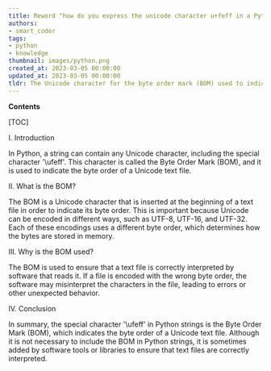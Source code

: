 ```yaml
---
title: Reword "how do you express the unicode character u+feff in a Python string?"
authors:
- smart_coder
tags:
- python
- knowledge
thumbnail: images/python.png
created_at: 2023-03-05 00:00:00
updated_at: 2023-03-05 00:00:00
tldr: The Unicode character for the byte order mark (BOM) used to indicate the encoding of a text file.
---
```


**Contents**

[TOC]

I. Introduction

In Python, a string can contain any Unicode character, including the special character '\ufeff'. This character is called the Byte Order Mark (BOM), and it is used to indicate the byte order of a Unicode text file.

II. What is the BOM?

The BOM is a Unicode character that is inserted at the beginning of a text file in order to indicate its byte order. This is important because Unicode can be encoded in different ways, such as UTF-8, UTF-16, and UTF-32. Each of these encodings uses a different byte order, which determines how the bytes are stored in memory.

III. Why is the BOM used?

The BOM is used to ensure that a text file is correctly interpreted by software that reads it. If a file is encoded with the wrong byte order, the software may misinterpret the characters in the file, leading to errors or other unexpected behavior.

IV. Conclusion

In summary, the special character '\ufeff' in Python strings is the Byte Order Mark (BOM), which indicates the byte order of a Unicode text file. Although it is not necessary to include the BOM in Python strings, it is sometimes added by software tools or libraries to ensure that text files are correctly interpreted.
